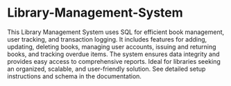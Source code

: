 # Library-Management-System
This Library Management System uses SQL for efficient book management, user tracking, and transaction logging. It includes features for adding, updating, deleting books, managing user accounts, issuing and returning books, and tracking overdue items. The system ensures data integrity and provides easy access to comprehensive reports. Ideal for libraries seeking an organized, scalable, and user-friendly solution. See detailed setup instructions and schema in the documentation.